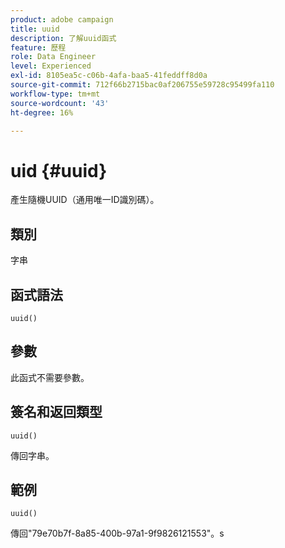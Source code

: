 ```yaml
---
product: adobe campaign
title: uuid
description: 了解uuid函式
feature: 歷程
role: Data Engineer
level: Experienced
exl-id: 8105ea5c-c06b-4afa-baa5-41feddff8d0a
source-git-commit: 712f66b2715bac0af206755e59728c95499fa110
workflow-type: tm+mt
source-wordcount: '43'
ht-degree: 16%

---
```


# uid {#uuid}

產生隨機UUID（通用唯一ID識別碼）。

## 類別

字串

## 函式語法

`uuid()`

## 參數

此函式不需要參數。

## 簽名和返回類型

`uuid()`

傳回字串。

## 範例

`uuid()`

傳回&quot;79e70b7f-8a85-400b-97a1-9f9826121553&quot;。s
